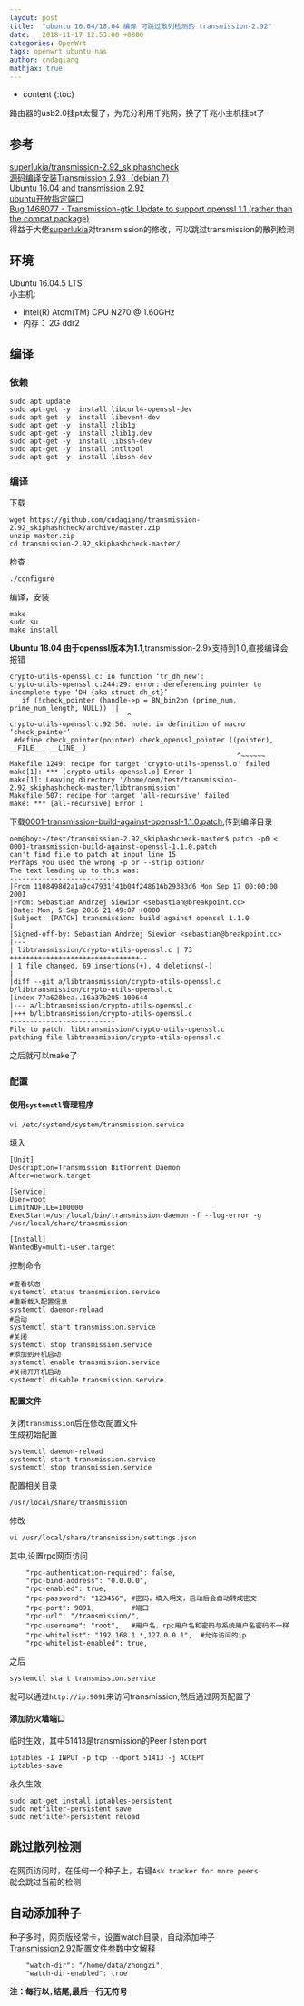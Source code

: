 ```yaml
---
layout: post
title:  "ubuntu 16.04/18.04 编译 可跳过散列检测的 transmission-2.92"
date:   2018-11-17 12:53:00 +0800
categories: OpenWrt
tags: openwrt ubuntu nas
author: cndaqiang
mathjax: true
---
```

* content
{:toc}

路由器的usb2.0挂pt太慢了，为充分利用千兆网，换了千兆小主机挂pt了










## 参考
[superlukia/transmission-2.92_skiphashcheck](https://github.com/superlukia/transmission-2.92_skiphashcheck)<br>
[源码编译安装Transmission 2.93（debian 7)](https://www.jianshu.com/p/551ed5464e81)<br>
[Ubuntu 16.04 and transmission 2.92](https://forum.odroid.com/viewtopic.php?t=23992)<br>
[ubuntu开放指定端口](https://www.jianshu.com/p/2ec5d16db02b)<br>
[Bug 1468077 - Transmission-gtk: Update to support openssl 1.1 (rather than the compat package)](https://bugzilla.redhat.com/show_bug.cgi?id=1468077)<br>
得益于大佬[superlukia](https://github.com/superlukia)对transmission的修改，可以跳过transmission的散列检测

## 环境
Ubuntu 16.04.5 LTS<br>
小主机:
- Intel(R) Atom(TM) CPU N270   @ 1.60GHz
- 内存： 2G ddr2

## 编译
### 依赖
```
sudo apt update
sudo apt-get -y  install libcurl4-openssl-dev
sudo apt-get -y  install libevent-dev
sudo apt-get -y  install zlib1g
sudo apt-get -y  install zlib1g.dev
sudo apt-get -y  install libssh-dev
sudo apt-get -y  install intltool
sudo apt-get -y  install libssh-dev
```
### 编译
下载
```
wget https://github.com/cndaqiang/transmission-2.92_skiphashcheck/archive/master.zip
unzip master.zip
cd transmission-2.92_skiphashcheck-master/
```
检查
```
./configure
```
编译，安装
```
make
sudo su
make install
```

**Ubuntu 18.04 由于openssl版本为1.1**,transmission-2.9x支持到1.0,直接编译会报错
```
crypto-utils-openssl.c: In function ‘tr_dh_new’:
crypto-utils-openssl.c:244:29: error: dereferencing pointer to incomplete type ‘DH {aka struct dh_st}’
   if (!check_pointer (handle->p = BN_bin2bn (prime_num, prime_num_length, NULL)) ||
                             ^
crypto-utils-openssl.c:92:56: note: in definition of macro ‘check_pointer’
 #define check_pointer(pointer) check_openssl_pointer ((pointer), __FILE__, __LINE__)
                                                        ^~~~~~~
Makefile:1249: recipe for target 'crypto-utils-openssl.o' failed
make[1]: *** [crypto-utils-openssl.o] Error 1
make[1]: Leaving directory '/home/oem/test/transmission-2.92_skiphashcheck-master/libtransmission'
Makefile:507: recipe for target 'all-recursive' failed
make: *** [all-recursive] Error 1
```
下载[0001-transmission-build-against-openssl-1.1.0.patch](/web/file/2019/0001-transmission-build-against-openssl-1.1.0.patch),传到编译目录
```
oem@boy:~/test/transmission-2.92_skiphashcheck-master$ patch -p0 < 0001-transmission-build-against-openssl-1.1.0.patch
can't find file to patch at input line 15
Perhaps you used the wrong -p or --strip option?
The text leading up to this was:
--------------------------
|From 1108498d2a1a9c47931f41b04f248616b29383d6 Mon Sep 17 00:00:00 2001
|From: Sebastian Andrzej Siewior <sebastian@breakpoint.cc>
|Date: Mon, 5 Sep 2016 21:49:07 +0000
|Subject: [PATCH] transmission: build against openssl 1.1.0
|
|Signed-off-by: Sebastian Andrzej Siewior <sebastian@breakpoint.cc>
|---
| libtransmission/crypto-utils-openssl.c | 73 ++++++++++++++++++++++++++++++++--
| 1 file changed, 69 insertions(+), 4 deletions(-)
|
|diff --git a/libtransmission/crypto-utils-openssl.c b/libtransmission/crypto-utils-openssl.c
|index 77a628bea..16a37b205 100644
|--- a/libtransmission/crypto-utils-openssl.c
|+++ b/libtransmission/crypto-utils-openssl.c
--------------------------
File to patch: libtransmission/crypto-utils-openssl.c
patching file libtransmission/crypto-utils-openssl.c
```
之后就可以make了

### 配置
#### 使用`systemctl`管理程序
```
vi /etc/systemd/system/transmission.service
```
填入
```
[Unit]
Description=Transmission BitTorrent Daemon
After=network.target

[Service]
User=root
LimitNOFILE=100000
ExecStart=/usr/local/bin/transmission-daemon -f --log-error -g /usr/local/share/transmission

[Install]
WantedBy=multi-user.target
```
控制命令
```
#查看状态
systemctl status transmission.service
#重新载入配置信息
systemctl daemon-reload
#启动
systemctl start transmission.service
#关闭
systemctl stop transmission.service
#添加到开机启动
systemctl enable transmission.service
#关闭开开机启动
systemctl disable transmission.service
```

#### 配置文件
关闭`transmission`后在修改配置文件<br>
生成初始配置
```
systemctl daemon-reload
systemctl start transmission.service
systemctl stop transmission.service
```
配置相关目录
```
/usr/local/share/transmission
```
修改
```
vi /usr/local/share/transmission/settings.json
```
其中,设置rpc网页访问
```
    "rpc-authentication-required": false,
    "rpc-bind-address": "0.0.0.0",
    "rpc-enabled": true,
    "rpc-password": "123456", #密码，填入明文，启动后会自动转成密文
    "rpc-port": 9091,         #端口
    "rpc-url": "/transmission/",
    "rpc-username": "root",   #用户名，rpc用户名和密码与系统用户名密码不一样
    "rpc-whitelist": "192.168.1.*,127.0.0.1",  #允许访问的ip
    "rpc-whitelist-enabled": true,
```
之后
```
systemctl start transmission.service
```
就可以通过`http://ip:9091`来访问transmission,然后通过网页配置了

#### 添加防火墙端口
临时生效，其中51413是transmission的Peer listen port
```
iptables -I INPUT -p tcp --dport 51413 -j ACCEPT
iptables-save
```
永久生效
```
sudo apt-get install iptables-persistent
sudo netfilter-persistent save
sudo netfilter-persistent reload
```

## 跳过散列检测
在网页访问时，在任何一个种子上，右键`Ask tracker for more peers`<br>
就会跳过当前的检测

## 自动添加种子
种子多时，网页版经常卡，设置watch目录，自动添加种子<br>
[Transmission2.92配置文件参数中文解释](https://blog.whsir.com/post-1182.html)
```
    "watch-dir": "/home/data/zhongzi",
    "watch-dir-enabled": true
```
**注：每行以`,`结尾,最后一行无符号**